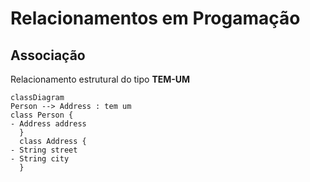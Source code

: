 # Relacionamentos em Progamação

## Associação
Relacionamento estrutural do tipo **TEM-UM**
```mermaid
classDiagram
Person --> Address : tem um
class Person {
- Address address
  }
  class Address {
- String street
- String city
  }


